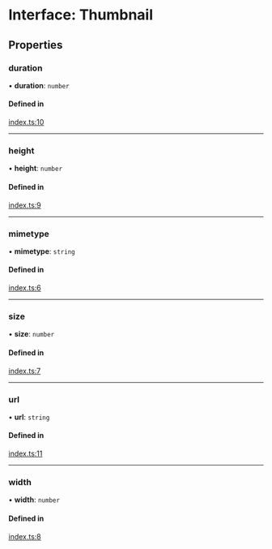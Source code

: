 # Interface: Thumbnail

## Properties

### duration

• **duration**: `number`

#### Defined in

[index.ts:10](https://github.com/ShivamJoker/Wiki-Img/blob/51a69bc/src/index.ts#L10)

___

### height

• **height**: `number`

#### Defined in

[index.ts:9](https://github.com/ShivamJoker/Wiki-Img/blob/51a69bc/src/index.ts#L9)

___

### mimetype

• **mimetype**: `string`

#### Defined in

[index.ts:6](https://github.com/ShivamJoker/Wiki-Img/blob/51a69bc/src/index.ts#L6)

___

### size

• **size**: `number`

#### Defined in

[index.ts:7](https://github.com/ShivamJoker/Wiki-Img/blob/51a69bc/src/index.ts#L7)

___

### url

• **url**: `string`

#### Defined in

[index.ts:11](https://github.com/ShivamJoker/Wiki-Img/blob/51a69bc/src/index.ts#L11)

___

### width

• **width**: `number`

#### Defined in

[index.ts:8](https://github.com/ShivamJoker/Wiki-Img/blob/51a69bc/src/index.ts#L8)

